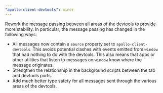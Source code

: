 ```yaml
---
"apollo-client-devtools": minor
---
```


Rework the message passing between all areas of the devtools to provide more stability. In particular, the message passing has changed in the following ways:

- All messages now contain a `source` property set to `apollo-client-devtools`. This avoids potential clashes with events emitted from `window` that had nothing to do with the devtools. This also means that apps or other utilities that listen to messages on `window` know where the message originates.
- Strengthen the relationship in the background scripts between the tab and devtools ports.
- Add much better type safety for all messages sent through the various areas of the devtools.
